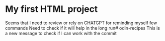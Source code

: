 # My first HTML project
Seems that I need to review or rely on CHATGPT for reminding myself few commands 
Need to check if it will help in the long run# odin-recipes
This is a new message to check if I can work with the commit 
